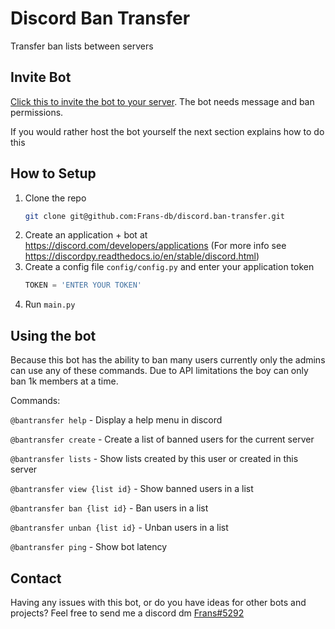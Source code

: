 # Discord Ban Transfer
Transfer ban lists between servers

## Invite Bot
[Click this to invite the bot to your server](https://discord.com/api/oauth2/authorize?client_id=999292142851735603&permissions=2052&scope=bot). The bot needs message and ban permissions.

If you would rather host the bot yourself the next section explains how to do this

## How to Setup
1. Clone the repo
   ```sh
   git clone git@github.com:Frans-db/discord.ban-transfer.git
   ```
2. Create an application + bot at https://discord.com/developers/applications (For more info see https://discordpy.readthedocs.io/en/stable/discord.html)
3. Create a config file `config/config.py` and enter your application token
   ```python
   TOKEN = 'ENTER YOUR TOKEN'
   ```
4. Run `main.py`

## Using the bot
Because this bot has the ability to ban many users currently only the admins can use any of these commands. Due to API limitations the boy can only ban 1k members at a time.

Commands:

`@bantransfer help` - Display a help menu in discord

`@bantransfer create` - Create a list of banned users for the current server

`@bantransfer lists` - Show lists created by this user or created in this server

`@bantransfer view {list id}` - Show banned users in a list

`@bantransfer ban {list id}` - Ban users in a list

`@bantransfer unban {list id}` - Unban users in a list

`@bantransfer ping` - Show bot latency

## Contact
Having any issues with this bot, or do you have ideas for other bots and projects? Feel free to send me a discord dm [Frans#5292](https://discord.com/users/235080247194812416)